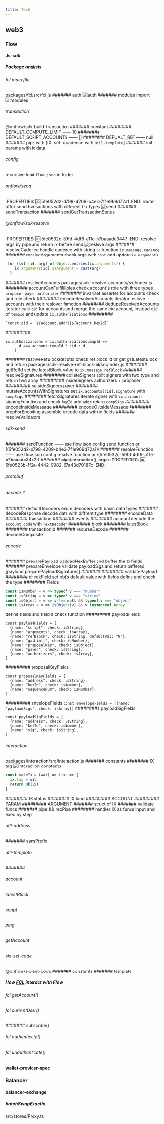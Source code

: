 ```yaml
---
title: Tech
---
```


## web3
### Flow
#### Js-sdk
##### Package analisis
###### fcl main file  
packages/fcl/src/fcl.js
####### auth
![auth](https://trello-attachments.s3.amazonaws.com/5fccc55f9c47787592af6b96/505x222/cf6ad803cccfd69501cd183bac6c4753/image.png)
####### modules import
 ![modules](https://trello-attachments.s3.amazonaws.com/5fccc55f9c47787592af6b96/577x461/98faad85fa771dfeea66278ea651a319/image.png)
###### transaction
@onflow/sdk-build-transaction
####### constant
######## DEFAULT_COMPUTE_LIMIT —— 10
######## DEFAULT_SCRIPT_ACCOUNTS —— []
######## DEFUALT_REF —— null
####### pipe with [IX, set ix.cadence with `util-template`]
####### init params with ix data
###### config
recursive load `flow.json` in folder
###### onflow/send
:PROPERTIES:
:id: 5fe052d2-d798-4209-b4e3-7f1e969d72a1
:END:
router offor send transactions with different trx types
![send](https://trello-attachments.s3.amazonaws.com/5fccc55f9c47787592af6b96/595x698/5366dc505b026b98a24eff6e4ddf47c5/image.png)
####### sendTransaction
####### sendGetTransactionStatus
###### @onflow/sdk-resolve 
:PROPERTIES:
:id: 5fe0532c-59fd-4df6-a11e-b7baaadc3447
:END:
resolve args by pipe and return ix before send 
![reslove args](https://trello-attachments.s3.amazonaws.com/5fccc55f9c47787592af6b96/453x178/ced5a8e22da1b51779d6f00b9e6b8e56/image.png)
####### resolveCadence 
handle cadence with string or function `ix.message.cadence`
####### resolveArguments
check args with `cast`  and update `ix.arguments` 
``` javascript
 for (let [id, arg] of Object.entries(ix.arguments)) {
    ix.arguments[id].asArgument = cast(arg)
  }
```
####### resolveAccounts
packages/sdk-resolve-accounts/src/index.js
######## accountCanFulfillRoles
check account's role with three types `proposer` `payer` `authorizer`
######## invariant
asserter for accounts check and role check
######## enforceResolvedAccounts
iterator reslove accounts with their reslover fumction
######## dedupeResolvedAccounts
 iterator calc `cid` for accounts and merge the same cid account, instead `cid` of `tempId` and update `ix.authorizations`
#########
```
`const cid = `${account.addr}|${account.keyId}`
```
#########
```
ix.authorizations = ix.authorizations.map(d =>
      d === account.tempId ? cid : d
    )
```
####### resolveRefBlockId(opts)
check ref block id or get getLatestBlock and return
packages/sdk-resolve-ref-block-id/src/index.js
######## getRefId
set the latestBlock  value to `ix.message.refBlock`
####### resolveSignatures
######## collateSigners
 split signers with two type and return two array
######### insideSigners
authorizers + proposer
######### outsideSigners
payer
######## mutateAccountsWithSignatures
set `ix.accounts[cid].signature` with `compSigs`
######## fetchSignatures
iterate signer with `ix.accounts` signingFunction and check `keyId` add `addr` return `compSigs`
######### encodeInsideMessage
######### encodeOutsideMessage
######## prepForEncoding
assemble encode data with ix fields
####### resolveValidators
###### sdk-send
####### sendFunction  —— use flow.json config send function or ((5fe052d2-d798-4209-b4e3-7f1e969d72a1))
####### resolveFunction —— use flow.json config resolve function or ((5fe0532c-59fd-4df6-a11e-b7baaadc3447))
####### pipe(interaction(), args)
:PROPERTIES:
:id: 5fe0523b-1f2a-4442-9982-67a43d70187c
:END:
###### protobuf
###### decode？
####### defaultDecoders
enum decoders with basic data types
####### decodeResponse
decode data with diffrent type
######## encodeData
######## transaction
######## events
######## account
decode the `account.code` with `TextDecoder`
######## block
######## latesBlock
######## transactionId
####### recurseDecode
####### decodeComposite
###### encode
####### preparePayload
paddedHexBuffer and buffer the tx fields
####### prepareEnvelope
validate payloadSigs and return buffered [payload,preparePayloadSignatures]
#######
######## validatePayload
######## checkField
set obj's default value with fields define and check the type
######## Fields
```js
const isNumber = v => typeof v === "number"
const isString = v => typeof v === "string"
const isObject = v => v !== null && typeof v === "object"
const isArray = v => isObject(v) && v instanceof Array
```
define fields and field's check function
######### payloadFields
```
const payloadFields = [
  {name: "script", check: isString},
  {name: "arguments", check: isArray},
  {name: "refBlock", check: isString, defaultVal: "0"},
  {name: "gasLimit", check: isNumber},
  {name: "proposalKey", check: isObject},
  {name: "payer", check: isString},
  {name: "authorizers", check: isArray},
]
```
######### proposalKeyFields
```
const proposalKeyFields = [
  {name: "address", check: isString},
  {name: "keyId", check: isNumber},
  {name: "sequenceNum", check: isNumber},
]
```
######### envelopeFields
`const envelopeFields = [{name: "payloadSigs", check: isArray}]`
######### payloadSigFields
```
const payloadSigFields = [
  {name: "address", check: isString},
  {name: "keyId", check: isNumber},
  {name: "sig", check: isString},
]
```
###### interaction
packages/interaction/src/interaction.js
####### constants
######## IX tag 
![interaction constants](https://trello-attachments.s3.amazonaws.com/5fccc55f9c47787592af6b96/518x340/6b86c4bfb3e65f2e000c2c649a31dd9f/image.png)

```typescript
const makeIx = (wat) => (ix) => {
  ix.tag = wat
  return Ok(ix)
}
```
######## IX status
######## IX kind
######### ACCOUNT
######### PARAM
######### ARGUMENT
####### struct of IX
####### validate funcs
####### pipe && recPipe
######## handler IX as funcs input and exec by step
###### utll-address
####### sansPrefix
###### util-template
#######
###### account
###### latestBlock
###### script
###### ping
###### getAccount
###### six-set-code
 @onflow/six-set-code
####### constants
####### template
##### How [FCL](https://github.com/onflow/flow-js-sdk) interact with Flow
###### fcl.getAccount()
###### fcl.currentUser()
####### subscribe()
###### fcl.authenticate()
###### fcl.unauthenticate()
#### wallet-provider-spec
### Balancer
#### balancer-exchange
##### batchSwapExactIn
src/stores/Proxy.ts

